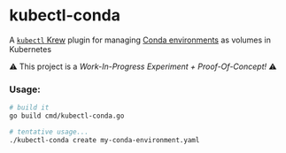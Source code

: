 # kubectl-conda
A [`kubectl` Krew](https://krew.sigs.k8s.io/) plugin for managing  [Conda environments](https://docs.conda.io/projects/conda/en/latest/user-guide/tasks/manage-environments.html#creating-an-environment-file-manually)
as volumes in Kubernetes 

⚠️ This project is a _Work-In-Progress Experiment + Proof-Of-Concept!_ ⚠️

### Usage:

```bash
# build it
go build cmd/kubectl-conda.go

# tentative usage...
./kubectl-conda create my-conda-environment.yaml
```

